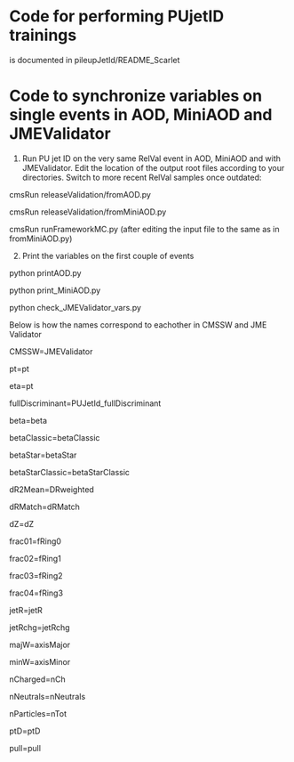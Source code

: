 # Code for performing PUjetID trainings
is documented in pileupJetId/README_Scarlet

# Code to synchronize variables on single events in AOD, MiniAOD and JMEValidator

1. Run PU jet ID on the very same RelVal event in AOD, MiniAOD and with JMEValidator. Edit the location of the output root files according to your directories. Switch to more recent RelVal samples once outdated:

cmsRun releaseValidation/fromAOD.py

cmsRun releaseValidation/fromMiniAOD.py

cmsRun runFrameworkMC.py (after editing the input file to the same as in fromMiniAOD.py)

2. Print the variables on the first couple of events

python printAOD.py

python print_MiniAOD.py

python check_JMEValidator_vars.py

Below is how the names correspond to eachother in CMSSW and JME Validator

CMSSW=JMEValidator

pt=pt

eta=pt

fullDiscriminant=PUJetId_fullDiscriminant

beta=beta

betaClassic=betaClassic

betaStar=betaStar

betaStarClassic=betaStarClassic

dR2Mean=DRweighted

dRMatch=dRMatch

dZ=dZ

frac01=fRing0

frac02=fRing1

frac03=fRing2

frac04=fRing3

jetR=jetR

jetRchg=jetRchg

majW=axisMajor

minW=axisMinor

nCharged=nCh

nNeutrals=nNeutrals

nParticles=nTot

ptD=ptD

pull=pull
